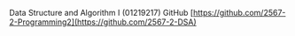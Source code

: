 Data Structure and Algorithm I (01219217)
GitHub [https://github.com/2567-2-Programming2](https://github.com/2567-2-DSA)
